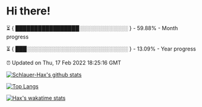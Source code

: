 # Hi there!

⏳ { █████████████████░░░░░░░░░░░░░ } - 59.88% - Month progress

⏳ { ███░░░░░░░░░░░░░░░░░░░░░░░░░░░ } - 13.09% - Year progress

⏰ Updated on Thu, 17 Feb 2022 18:25:16 GMT


[![Schlauer-Hax's github stats](https://github-readme-stats.vercel.app/api?username=Schlauer-Hax&show_icons=true&theme=dark&count_private=true)](https://github.com/Schlauer-Hax)


[![Top Langs](https://github-readme-stats.vercel.app/api/top-langs/?username=Schlauer-Hax&layout=compact&theme=dark)](https://github.com/Schlauer-Hax?tab=repositories)


[![Hax's wakatime stats](https://github-readme-stats.vercel.app/api/wakatime?username=Hax&theme=dark)](https://wakatime.com/@Hax)

